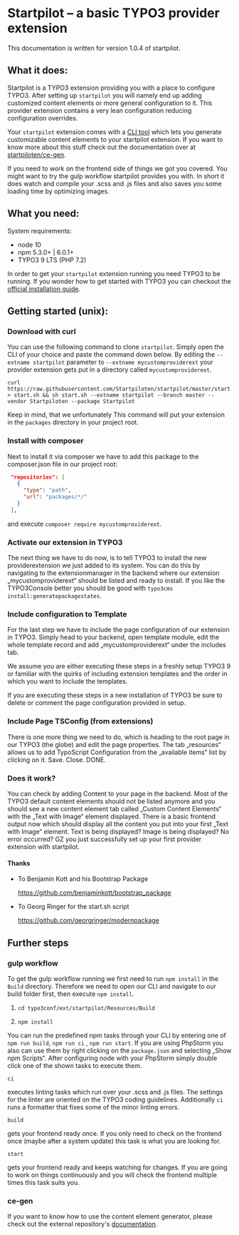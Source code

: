 
# Startpilot – a basic TYPO3 provider extension 

This documentation is written for version 1.0.4 of startpilot.



## What it does:

Startpilot is a TYPO3 extension providing you with a place to configure TYPO3. After setting up `startpilot` you will namely end up adding customized content elements or more general configuration to it. This provider extension contains a very lean configuration reducing configuration overrides.

Your `startpilot` extension comes with  a [CLI tool](https://github.com/Startpiloten/ce-gen) which lets you generate customizable content elements to your startpilot extension. If you want to know more about this stuff check out the documentation over at [startpiloten/ce-gen](https://github.com/Startpiloten/ce-gen).

If you need to work on the frontend side of things we got you covered. You might want to try the gulp workflow startpilot provides you with. In short it does watch and compile your .scss and .js files and also saves you some loading time by optimizing images.



## What you need:

System requirements:

- node 10
- npm 5.3.0+ | 6.0.1+
- TYPO3 9 LTS (PHP 7.2)

In order to get your `startpilot` extension running you need TYPO3 to be running. If you wonder how to get started with TYPO3 you can checkout the [official installation guide](https://docs.typo3.org/typo3cms/InstallationGuide/). 



## Getting started (unix):



### Download with curl

You can use the following command to clone `startpilot`. Simply open the CLI of your choice and paste the command down below. By editing the `--extname startpilot` parameter to `--extname mycustomproviderext`  your provider extension gets put in a directory called `mycustomproviderext`.

```shell
curl https://raw.githubusercontent.com/Startpiloten/startpilot/master/start.sh > start.sh && sh start.sh --extname startpilot --branch master --vendor Startpiloten --package Startpilot
```

Keep in mind, that we unfortunately This command will put your extension in the `packages` directory in your project root. 



### Install with composer

Next to install it via composer we have to add this package to the composer.json file in our project root:

 ```json "repositories": [
  "repositories": [
    {
      "type": "path",
      "url": "packages/*/"
    }
  ],
 ```

and execute `composer require mycustomproviderext`. 



### Activate our extension in TYPO3

The next thing we have to do now, is to tell TYPO3 to install the new providerextension we just added to its system. You can do this by navigating to the extensionmanager in the backend where our extension „mycustomproviderext“ should be listed and ready to install. If you like the TYPO3Console better you should be good with `typo3cms install:generatepackagestates`.



### Include configuration to Template

For the last step we have to include the page configuration of our extension in TYPO3. Simply head to your backend, open template module, edit the whole template record and add „mycustomproviderext“ under the includes tab.

We assume you are either executing these steps in a freshly setup TYPO3 9 or familiar with the quirks of including extension templates and the order in which you want to include the templates. 

If you are executing these steps in  a new installation of TYPO3 be sure to delete or comment the page configuration provided in setup. 



### Include Page TSConfig (from extensions)

There is one more thing we need to do, which is heading to the root page in our TYPO3 (the globe) and edit the page properties. The tab „resources“ allows us to add TypoScript Configuration from the „available items“ list by clicking on it. Save. Close. DONE.



### Does it work?

You  can check by adding Content to your page in the backend. Most of the TYPO3 default content elements should not be listed anymore and you should see a new content element tab called „Custom Content Elements“ with the „Text with Image“ element displayed.
There is a basic frontend output now which should display all the content you put into your first „Text with Image“ element. Text is being displayed? Image is being displayed? No error occurred? GZ you just successfully set up your first provider extension with startpilot.


#### Thanks
* To Benjamin Kott and his Bootstrap Package

  https://github.com/benjaminkott/bootstrap_package
* To Georg Ringer for the start.sh script

    https://github.com/georgringer/modernpackage



## Further steps

### gulp workflow

To get the gulp workflow running we first need to run `npm install` in the `Build` directory. Therefore we need to open our CLI and navigate to our build folder first, then execute `npm install`.

1. `cd typo3conf/ext/startpilot/Resources/Build`

2. `npm install`

You can run the predefined npm tasks through your CLI by entering one of `npm run build`, `npm run ci` , `npm run start`. If you are using PhpStorm you also can use them by right clicking on the `package.json` and selecting „Show npm Scripts“. After configuring node with your PhpStorm simply double click one of the shown tasks to execute them.



`ci` 

executes linting tasks which run over your .scss and .js files. The settings for the linter are oriented on the TYPO3 coding guidelines. Additionally `ci` runs a formatter that fixes some of the minor linting errors.



`build`

gets your frontend ready once. If you only need to check on the frontend once (maybe after a system update) this task is what you are looking for.



`start`

gets your frontend ready and keeps watching for changes. If you are going to work on things continuously and you will check the frontend multiple times this task suits you.

### ce-gen

If you want to know how to use the content element generator, please check out the external repository's [documentation](https://github.com/Startpiloten/ce-gen).